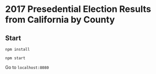 # 2017 Presedential Election Results from California by County

## Start

`npm install`

`npm start`

Go to `localhost:8080`
